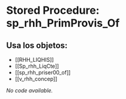 # Stored Procedure: sp_rhh_PrimProvis_Of

## Usa los objetos:
- [[RHH_LIQHIS]]
- [[Sp_rhh_LiqCte]]
- [[sp_rhh_priser00_of]]
- [[v_rhh_concep]]

*No code available.*
